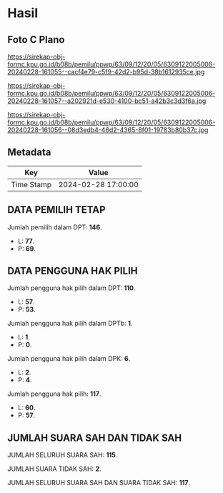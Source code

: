# Hasil

## Foto C Plano

https://sirekap-obj-formc.kpu.go.id/b08b/pemilu/ppwp/63/09/12/20/05/6309122005006-20240228-161055--cacf4e79-c5f9-42d2-b95d-38b1612935ce.jpg

https://sirekap-obj-formc.kpu.go.id/b08b/pemilu/ppwp/63/09/12/20/05/6309122005006-20240228-161057--a202921d-e530-4100-bc51-a42b3c3d3f6a.jpg

https://sirekap-obj-formc.kpu.go.id/b08b/pemilu/ppwp/63/09/12/20/05/6309122005006-20240228-161056--08d3edb4-46d2-4365-8f01-19783b80b37c.jpg


## Metadata

| Key        | Value               |
| ---------- | ------------------- |
| Time Stamp | 2024-02-28 17:00:00 |


## DATA PEMILIH TETAP

Jumlah pemilih dalam DPT: **146**.
 * L: **77**.
 * P: **69**.

## DATA PENGGUNA HAK PILIH

Jumlah pengguna hak pilih dalam DPT: **110**.
 * L: **57**.
 * P: **53**.

Jumlah pengguna hak pilih dalam DPTb: **1**.
 * L: **1**.
 * P: **0**.

Jumlah pengguna hak pilih dalam DPK: **6**.
 * L: **2**.
 * P: **4**.

Jumlah pengguna hak pilih: **117**.
 * L: **60**.
 * P: **57**.

## JUMLAH SUARA SAH DAN TIDAK SAH

JUMLAH SELURUH SUARA SAH: **115**.

JUMLAH SUARA TIDAK SAH: **2**.

JUMLAH SELURUH SUARA SAH DAN SUARA TIDAK SAH: **117**.


